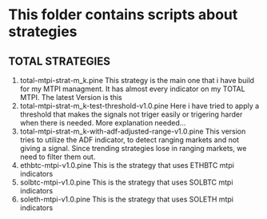 # This folder contains scripts about strategies

## TOTAL STRATEGIES
1. total-mtpi-strat-m_k.pine
    This strategy is the main one that i have build for my MTPI managment. It has almost every indicator on my TOTAL MTPI. The latest Version is this
2. total-mtpi-strat-m_k-test-threshold-v1.0.pine
    Here i have tried to apply a threshold that makes the signals not triger easily or trigering harder when there is needed. 
    More explanation needed...
3. total-mtpi-strat-m_k-with-adf-adjusted-range-v1.0.pine
    This version tries to utilize the ADF indicator, to detect ranging markets and not giving a signal. Since trending strategies lose in ranging markets, we need to filter them out.
4. ethbtc-mtpi-v1.0.pine
    This is the strategy that uses ETHBTC mtpi indicators
5. solbtc-mtpi-v1.0.pine
    This is the strategy that uses SOLBTC mtpi indicators
6. soleth-mtpi-v1.0.pine
    This is the strategy that uses SOLETH mtpi indicators